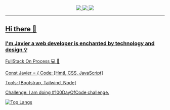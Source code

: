 <div align="center">
    <a href="mailto:Javiervg1802@gmail.com">
      <img src="https://img.shields.io/badge/Outlook-Email-informational?style=for-the-badge&logo=microsoft&logoColor=white&color=0078d4">
    </a>
    <a href="https://www.linkedin.com/in/Javiervg97/">
      <img src="https://img.shields.io/badge/LinkedIn-Profile-informational?style=for-the-badge&logo=linkedin&logoColor=white&color=0a66c2">
    </a>
    <a href="https://twitter.com/JavierGamboa03">
      <img src="https://img.shields.io/badge/Twitter-Profile-informational?style=for-the-badge&logo=twitter&logoColor=white&color=0C9EF7"
    </a>
</div>
<hr>





## Hi there 👋

### I'm Javier a web developer is enchanted by technology and design 💡




FullStack On Process 💻 📝


Const Javier = {
  Code: [Hmtl, CSS, JavaScript]
  
  Tools: [Bootstrap, Tailwind, Node]
  

Challenge: I am doing #100DayOfCode challenge.


[![Top Langs](https://github-readme-stats.vercel.app/api/top-langs/?username=JavierVargas97&layout=compact)](https://github.com/javiervargas97/github-readme-stats)


